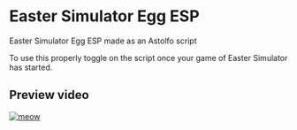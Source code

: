 # Easter Simulator Egg ESP
Easter Simulator Egg ESP made as an Astolfo script

To use this properly toggle on the script once your game of Easter Simulator has started.

## Preview video
[![meow](https://img.youtube.com/vi/yO69Kgq129s/0.jpg)](https://www.youtube.com/watch?v=yO69Kgq129s)

